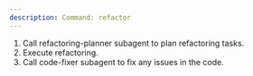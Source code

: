 ```yaml
---
description: Command: refactor
---
```


1. Call refactoring-planner subagent to plan refactoring tasks.
2. Execute refactoring.
3. Call code-fixer subagent to fix any issues in the code.
